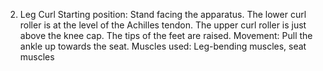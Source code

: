 2. Leg Curl
Starting position: Stand facing the apparatus. The lower curl roller is at the level
of the Achilles tendon. The upper curl roller is just above the knee cap. The tips of
the feet are raised.
Movement: Pull the ankle up towards the seat.
Muscles used: Leg-bending muscles, seat muscles